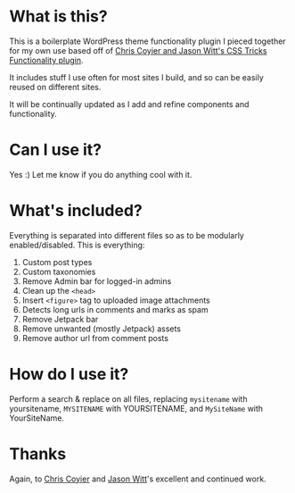 # What is this?

This is a boilerplate WordPress theme functionality plugin I pieced together for my own use based off of
[Chris Coyier and Jason Witt's CSS Tricks Functionality plugin](https://github.com/chriscoyier/css-tricks-functionality-plugin).

It includes stuff I use often for most sites I build, and so can be easily reused on different sites.

It will be continually updated as I add and refine components and functionality.

# Can I use it?

Yes :) Let me know if you do anything cool with it.

# What's included?

Everything is separated into different files so as to be modularly enabled/disabled. This is everything:

1. Custom post types
2. Custom taxonomies
3. Remove Admin bar for logged-in admins
4. Clean up the `<head>`
5. Insert `<figure>` tag to uploaded image attachments
6. Detects long urls in comments and marks as spam
7. Remove Jetpack bar
8. Remove unwanted (mostly Jetpack) assets
9. Remove author url from comment posts

# How do I use it?

Perform a search & replace on all files, replacing `mysitename` with yoursitename, `MYSITENAME` with YOURSITENAME, and `MySiteName` with YourSiteName.

# Thanks

Again, to [Chris Coyier](https://css-tricks.com) and [Jason Witt](https://github.com/jawittdesigns/)'s excellent and continued work.
